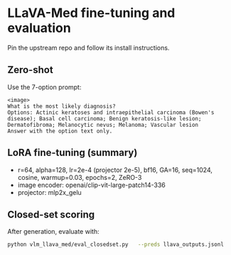 # LLaVA-Med fine-tuning and evaluation

Pin the upstream repo and follow its install instructions.

## Zero-shot
Use the 7-option prompt:
```
<image>
What is the most likely diagnosis?
Options: Actinic keratoses and intraepithelial carcinoma (Bowen's disease); Basal cell carcinoma; Benign keratosis-like lesion; Dermatofibroma; Melanocytic nevus; Melanoma; Vascular lesion
Answer with the option text only.
```

## LoRA fine-tuning (summary)
- r=64, alpha=128, lr=2e-4 (projector 2e-5), bf16, GA=16, seq=1024, cosine, warmup=0.03, epochs=2, ZeRO-3
- image encoder: openai/clip-vit-large-patch14-336
- projector: mlp2x_gelu

## Closed-set scoring
After generation, evaluate with:
```bash
python vlm_llava_med/eval_closedset.py   --preds llava_outputs.jsonl   --option_list vlm_llava_med/prompts/option_list.txt   --out metrics_llava.json
```
